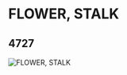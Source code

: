 # FLOWER, STALK
## 4727
![FLOWER, STALK](https://lc-www-live-s.legocdn.com/media/bricks/5/2/4143562.jpg)
